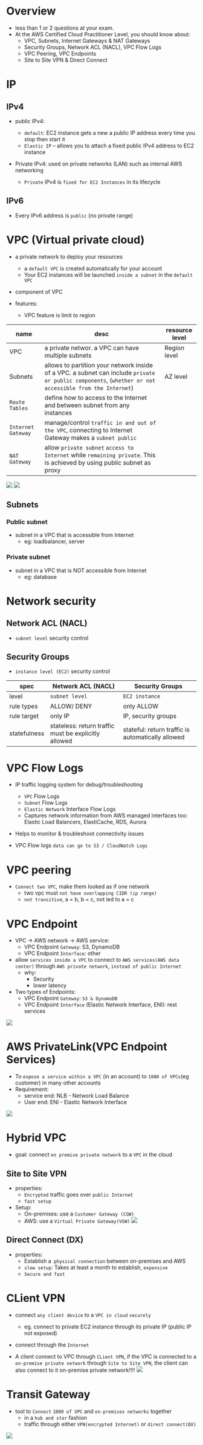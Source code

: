 # Overview
- less than 1 or 2 questions at your exam. 
- At the AWS Certified Cloud Practitioner Level, you should know about:
    - VPC, Subnets, Internet Gateways & NAT Gateways
    - Security Groups, Network ACL (NACL), VPC Flow Logs
    - VPC Peering, VPC Endpoints
    - Site to Site VPN & Direct Connect


# IP
## IPv4
- public IPv4: 
    -   `default`: EC2 instance gets a new a public IP address every time you stop then start it
    - `Elastic IP` – allows you to attach a fixed public IPv4 address to EC2 instance

- Private IPv4: used on private networks (LAN) such as internal AWS
networking
    - `Private` IPv4 is `fixed for EC2 Instances` in its lifecycle

## IPv6
- Every IPv6 address is `public` (no private range)

# VPC (Virtual private cloud)
- a private network to deploy your resources
    - a `default VPC` is created automatically for your account
    - Your EC2 instances will be launched `inside a subnet` in the `default VPC`
- component of VPC


- features:
    - VPC feature is limit to region

|name|desc|resource level|
|-|-|-|
|VPC|a private networ. a VPC can have multiple subnets|Region level|
|Subnets|allows to partition your network inside of a VPC. a subnet can include `private or public components`, (`whether or not accessible from the Internet`)|AZ level|
|`Route Tables`|define how to access to the Internet and between subnet from any instances||
|`Internet Gateway`|manage/control `traffic in and out of the VPC`, connecting to Internet Gateway makes a `subnet public`||
|`NAT Gateway`|allow `private subnet` `access to Internet` while `remaining private`. This is achieved by using public subnet as proxy|


![](https://imgur.com/p7HsZuh.jpg)
![](https://imgur.com/e8Xng0v.jpg)
## Subnets
### Public subnet
- subnet in a VPC that is accessible from Internet
    - eg: loadbalancer, server
### Private subnet
- subnet in a VPC that is NOT accessible from Internet
    - eg: database    


# Network security

## Network ACL (NACL)
- `subnet level` security control

## Security Groups
- `instance level (EC2)` security control

|spec|Network ACL (NACL)|Security Groups|
|-|-|-|
|level|`subnet level`|`EC2 instance`|
|rule types|ALLOW/ DENY|only ALLOW|
|rule target|only IP|IP, security groups|
|statefulness|stateless: return traffic must be explicitly allowed|stateful: return traffic is automatically allowed|


# VPC Flow Logs
-  IP traffic logging system for debug/troubleshooting
    - `VPC` Flow Logs
    - `Subnet` Flow Logs
    - `Elastic Network` Interface Flow Logs
    - Captures network information from AWS managed interfaces too: Elastic Load Balancers, ElastiCache, RDS, Aurora
- Helps to monitor & troubleshoot connectivity issues

- VPC Flow logs `data can go to S3 / CloudWatch Logs`

# VPC peering
- `Connect two VPC`, make them looked as if one network
    - two vpc must `not have overlapping CIDR (ip range)`
    - `not transitive`, a = b, b = c, not led to a = c


# VPC Endpoint
- VPC -> AWS network -> AWS service:
    - VPC Endpoint `Gateway`: S3, DynamoDB
    - VPC Endpoint `Interface`: other  
- allow `services inside a VPC` to connect to `AWS services(AWS data center)` through `AWS private network`, `instead of public Internet`
    - why: 
        - Security
        - lower latency
- Two types of Endpoints:
    - VPC Endpoint `Gateway`: `S3 & DynamoDB`
    - VPC Endpoint `Interface` (Elastic Network Interface, ENI): rest services

![](https://imgur.com/6AJbvEi.jpg)

# AWS PrivateLink(VPC Endpoint Services)
- To `expose a service within a VPC` (in an account) to `1000 of VPCs`(eg customer) in many other accounts
- Requirement:
    - service end: NLB - Network Load Balance
    - User end: ENI - Elastic Network Interface

![](https://imgur.com/arYoNyG.jpg)


# Hybrid VPC
- goal: connect `on premise private network` to a `VPC` in the cloud
## Site to Site VPN
- properties: 
    - `Encrypted` traffic goes over `public Internet`
    - `fast setup`
- Setup:
    - On-premises: use a `Customer Gateway (CGW)`
    - AWS: use a `Virtual Private Gateway(VGW)`
![](https://imgur.com/wsLmgwD.jpg)
## Direct Connect (DX)
- properties: 
    - Establish a` physical connection` between on-premises and AWS
    - `slow setup`: Takes at least a month to establish, `expensive`
    - `Secure and fast`

# CLient VPN
- connect `any client device` to a `VPC in cloud` `securely`
    - eg. connect to private EC2 instance through its private IP (public IP not exposed)

- connect through the `Internet`
- A client connect to VPC through `CLient VPN`, if the VPC is connected to a `on-premise private network` through `Site to Site VPN`, the client can also connect to it on-premise private network!!!!
![](https://imgur.com/2eTmeuz.jpg)


# Transit Gateway
- tool to `Connect` `1000 of VPC` and `on-premises networks` together
    - in a `hub and star` fashion
    - traffic through either `VPN(encrypted Internet)` or `direct connect(DX)` 

![](https://imgur.com/JjN5uCR.jpg) 